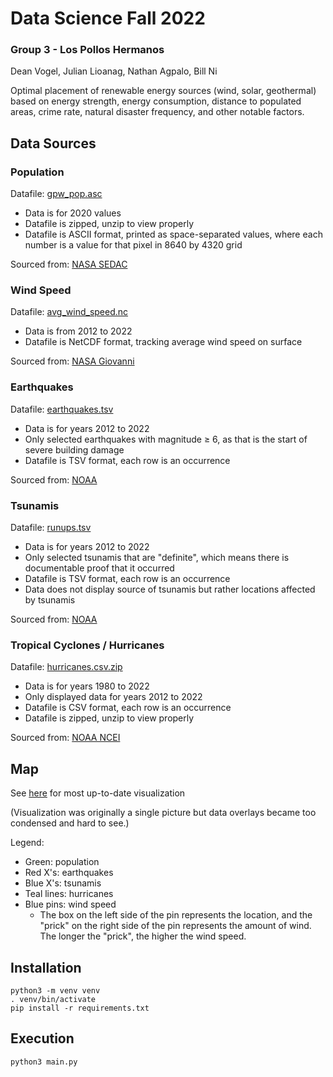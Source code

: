 # Data Science Fall 2022
### Group 3 - Los Pollos Hermanos
Dean Vogel, Julian Lioanag, Nathan Agpalo, Bill Ni

Optimal placement of renewable energy sources (wind, solar, geothermal) based on energy strength, energy consumption, distance to populated areas, crime rate, natural disaster frequency, and other notable factors.

## Data Sources
### Population
Datafile: [gpw_pop.asc](https://github.com/ITWSDataScience/Group3_Fall2022/blob/main/population_count/gpw_pop.asc.zip)

 - Data is for 2020 values
 - Datafile is zipped, unzip to view properly
 - Datafile is ASCII format, printed as space-separated values, where each number is a value for that pixel in 8640 by 4320 grid

Sourced from: [NASA SEDAC](https://sedac.ciesin.columbia.edu/data/set/gpw-v4-population-count-rev11)

### Wind Speed
Datafile: [avg_wind_speed.nc](https://github.com/ITWSDataScience/Group3_Fall2022/blob/main/energy_strength/wind/avg_wind_speed.nc)

 - Data is from 2012 to 2022
 - Datafile is NetCDF format, tracking average wind speed on surface

Sourced from: [NASA Giovanni](https://giovanni.gsfc.nasa.gov/giovanni/#service=TmAvMp&starttime=2012-11-01T00:00:00Z&endtime=2022-11-30T23:59:59Z&data=M2TMNXFLX_5_12_4_SPEED)

### Earthquakes
Datafile: [earthquakes.tsv](https://github.com/ITWSDataScience/Group3_Fall2022/blob/main/natural_disasters/earthquakes/earthquakes.tsv)

 - Data is for years 2012 to 2022
 - Only selected earthquakes with magnitude ≥ 6, as that is the start of severe building damage
 - Datafile is TSV format, each row is an occurrence

Sourced from: [NOAA](https://data.noaa.gov/metaview/page?xml=NOAA/NESDIS/NGDC/MGG/Hazards/iso/xml/G012153.xml&view=getDataView)

### Tsunamis
Datafile: [runups.tsv](https://github.com/ITWSDataScience/Group3_Fall2022/blob/main/natural_disasters/tsunamis/runups.tsv)

 - Data is for years 2012 to 2022
 - Only selected tsunamis that are "definite", which means there is documentable proof that it occurred
 - Datafile is TSV format, each row is an occurrence
 - Data does not display source of tsunamis but rather locations affected by tsunamis

Sourced from: [NOAA](https://www.ngdc.noaa.gov/hazel/view/hazards/tsunami/runup-data?sourceMaxYear=2022&sourceMinYear=2012&sourceMinEventValidity=4)

### Tropical Cyclones / Hurricanes
Datafile: [hurricanes.csv.zip](https://github.com/ITWSDataScience/Group3_Fall2022/blob/main/natural_disasters/hurricanes/hurricanes.csv.zip)

 - Data is for years 1980 to 2022
 - Only displayed data for years 2012 to 2022
 - Datafile is CSV format, each row is an occurrence
 - Datafile is zipped, unzip to view properly

Sourced from: [NOAA NCEI](https://www.ncei.noaa.gov/products/international-best-track-archive?name=rsmc-data)

## Map
See [here](https://bnidevs.github.io/datascience_team3_f22/) for most up-to-date visualization

(Visualization was originally a single picture but data overlays became too condensed and hard to see.)

Legend:
 - Green: population
 - Red X's: earthquakes
 - Blue X's: tsunamis
 - Teal lines: hurricanes
 - Blue pins: wind speed
   - The box on the left side of the pin represents the location, and the "prick" on the right side of the pin represents the amount of wind. The longer the "prick", the higher the wind speed.

## Installation
```
python3 -m venv venv
. venv/bin/activate
pip install -r requirements.txt
```

## Execution
```
python3 main.py
```
